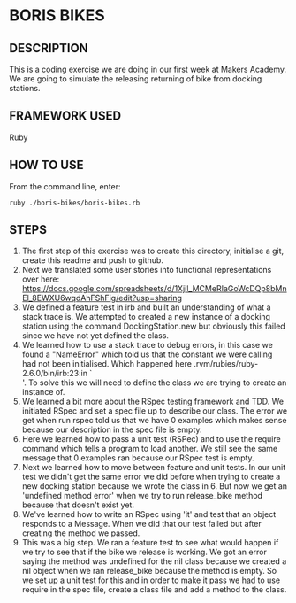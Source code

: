 # BORIS BIKES #

## DESCRIPTION ##

This is a coding exercise we are doing in our first week at Makers Academy.
We are going to simulate the releasing returning of bike from docking stations.

## FRAMEWORK USED ##

Ruby

## HOW TO USE ##
From the command line, enter:
```script
ruby ./boris-bikes/boris-bikes.rb
```

## STEPS ##
1. The first step of this exercise was to create this directory, initialise a git, create this readme and push to github.
2. Next we translated some user stories into functional representations over here: https://docs.google.com/spreadsheets/d/1Xjil_MCMeRIaGoWcDQp8bMnEl_8EWXU6wqdAhFShFig/edit?usp=sharing
3. We defined a feature test in irb and built an understanding of what a stack trace is. We attempted to created a new instance of a docking station using the command DockingStation.new but obviously this failed since we have not yet defined the class.
4. We learned how to use a stack trace to debug errors, in this case we found a "NameError" which told us that the constant we were calling had not been initialised. Which happened here .rvm/rubies/ruby-2.6.0/bin/irb:23:in `<main>'. To solve this we will need to define the class we are trying to create an instance of.
5. We learned a bit more about the RSpec testing framework and TDD. We initiated RSpec and set a spec file up to describe our class. The error we get when run rspec told us that we have 0 examples which makes sense because our description in the spec file is empty.
6. Here we learned how to pass a unit test (RSPec) and to use the require command which tells a program to load another. We still see the same message that 0 examples ran because our RSpec test is empty.
7. Next we learned how to move between feature and unit tests. In our unit test we didn't get the same error we did before when trying to create a new docking station because we wrote the class in 6. But now we get an 'undefined method error' when we try to run release_bike method because that doesn't exist yet.
8. We've learned how to write an RSpec using 'it' and test that an object responds to a Message. When we did that our test failed but after creating the method we passed.
9. This was a big step. We ran a feature test to see what would  happen if we try to see that if the bike we release is working. We got an error saying the method was undefined for the nil class because we created a nil object when we ran release_bike because the method is empty. So we set up a unit test for this and in order to make it pass we had to use require in the spec file, create a class file and add a method to the class.
